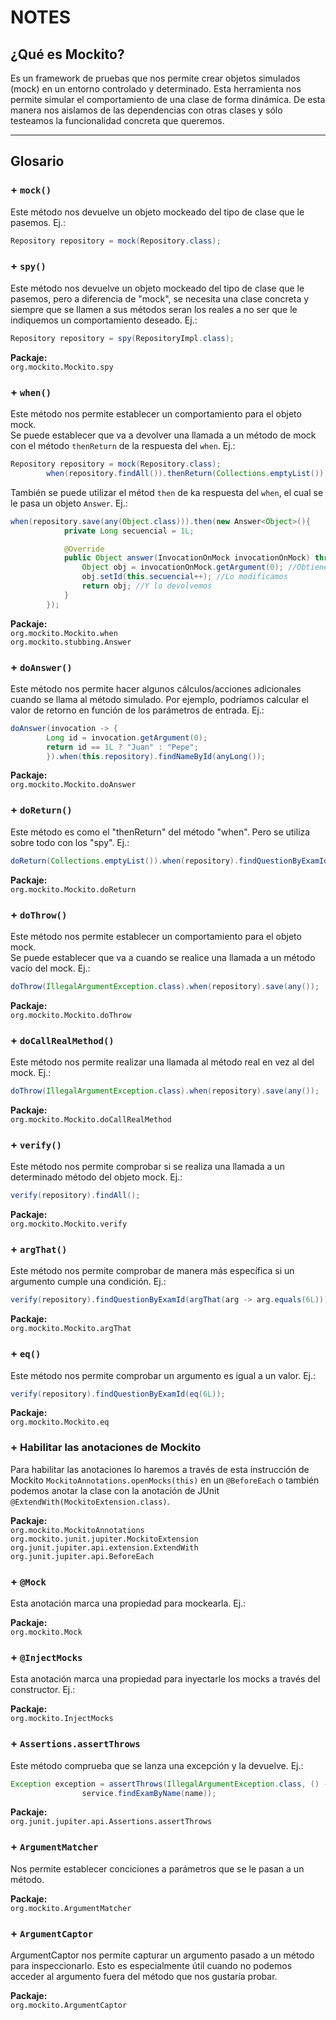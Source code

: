# NOTES

## ¿Qué es Mockito?
Es un framework de pruebas que nos permite crear objetos simulados (mock) en un entorno controlado y determinado. Esta herramienta nos permite simular el comportamiento de una clase de forma dinámica. De esta manera nos aislamos de las dependencias con otras clases y sólo testeamos la funcionalidad concreta que queremos.  

---

## Glosario

### + `mock()`
Este método nos devuelve un objeto mockeado del tipo de clase que le pasemos. Ej.:  
```java
Repository repository = mock(Repository.class);
```

### + `spy()`
Este método nos devuelve un objeto mockeado del tipo de clase que le pasemos, pero a diferencia de "mock", se necesita una clase concreta y siempre que se llamen a sus métodos seran los reales a no ser que le indiquemos un comportamiento deseado. Ej.:  
```java
Repository repository = spy(RepositoryImpl.class);
```

**Packaje:**  
`org.mockito.Mockito.spy`

### + `when()`
Este método nos permite establecer un comportamiento para el objeto mock.   
Se puede establecer que va a devolver una llamada a un método de mock con el método `thenReturn` de la respuesta del `when`. Ej.:
```java
Repository repository = mock(Repository.class);
        when(repository.findAll()).thenReturn(Collections.emptyList());
```
También se puede utilizar el métod `then` de ka respuesta del `when`, el cual se le pasa un objeto `Answer`. Ej.:  
```java
when(repository.save(any(Object.class))).then(new Answer<Object>(){
            private Long secuencial = 1L;

            @Override
            public Object answer(InvocationOnMock invocationOnMock) throws Throwable {
                Object obj = invocationOnMock.getArgument(0); //Obtiene el parámetro de la llamada del mock
                obj.setId(this.secuencial++); //Lo modificamos
                return obj; //Y lo devolvemos
            }
        });
```

**Packaje:**  
`org.mockito.Mockito.when`  
`org.mockito.stubbing.Answer`  

### + `doAnswer()`
Este método nos permite hacer algunos cálculos/acciones adicionales cuando se llama al método simulado. Por ejemplo, podríamos calcular el valor de retorno en función de los parámetros de entrada. Ej.:
```java
doAnswer(invocation -> {
        Long id = invocation.getArgument(0);
        return id == 1L ? "Juan" : "Pepe";
        }).when(this.repository).findNameById(anyLong());
```

**Packaje:**  
`org.mockito.Mockito.doAnswer`    

### + `doReturn()`
Este método es como el "thenReturn" del método "when". Pero se utiliza sobre todo con los "spy". Ej.:
```java
doReturn(Collections.emptyList()).when(repository).findQuestionByExamId(anyLong());
```

**Packaje:**  
`org.mockito.Mockito.doReturn`  

### + `doThrow()`
Este método nos permite establecer un comportamiento para el objeto mock.   
Se puede establecer que va a cuando se realice una llamada a un método vacío del mock. Ej.:
```java
doThrow(IllegalArgumentException.class).when(repository).save(any());
```

**Packaje:**  
`org.mockito.Mockito.doThrow`  

### + `doCallRealMethod()`
Este método nos permite realizar una llamada al método real en vez al del mock. Ej.:
```java
doThrow(IllegalArgumentException.class).when(repository).save(any());
```

**Packaje:**  
`org.mockito.Mockito.doCallRealMethod`  

### + `verify()`
Este método nos permite comprobar si se realiza una llamada a un determinado método del objeto mock. Ej.:
```java
verify(repository).findAll();
```

**Packaje:**  
`org.mockito.Mockito.verify`

### + `argThat()`
Este método nos permite comprobar de manera más específica si un argumento cumple una condición. Ej.:
```java
verify(repository).findQuestionByExamId(argThat(arg -> arg.equals(6L)));
```

**Packaje:**  
`org.mockito.Mockito.argThat`

### + `eq()`
Este método nos permite comprobar un argumento es igual a un valor. Ej.:
```java
verify(repository).findQuestionByExamId(eq(6L));
```

**Packaje:**  
`org.mockito.Mockito.eq`

### + Habilitar las anotaciones de Mockito
Para habilitar las anotaciones lo haremos a través de esta instrucción de Mockito `MockitoAnnotations.openMocks(this)` en un `@BeforeEach` o también podemos anotar la clase con la anotación de JUnit `@ExtendWith(MockitoExtension.class)`.

**Packaje:**  
`org.mockito.MockitoAnnotations`  
`org.mockito.junit.jupiter.MockitoExtension`  
`org.junit.jupiter.api.extension.ExtendWith`  
`org.junit.jupiter.api.BeforeEach`

### + `@Mock`
Esta anotación marca una propiedad para mockearla. Ej.:

**Packaje:**  
`org.mockito.Mock`

### + `@InjectMocks`
Esta anotación marca una propiedad para inyectarle los mocks a través del constructor. Ej.:

**Packaje:**  
`org.mockito.InjectMocks`

### + `Assertions.assertThrows`
Este método comprueba que se lanza una excepción y la devuelve. Ej.:  
```java
Exception exception = assertThrows(IllegalArgumentException.class, () ->
                service.findExamByName(name));
```

**Packaje:**  
`org.junit.jupiter.api.Assertions.assertThrows`

### + `ArgumentMatcher`
Nos permite establecer conciciones a parámetros que se le pasan a un método.

**Packaje:**  
`org.mockito.ArgumentMatcher`

### + `ArgumentCaptor`
ArgumentCaptor nos permite capturar un argumento pasado a un método para inspeccionarlo. Esto es especialmente útil cuando no podemos acceder al argumento fuera del método que nos gustaría probar.

**Packaje:**  
`org.mockito.ArgumentCaptor`